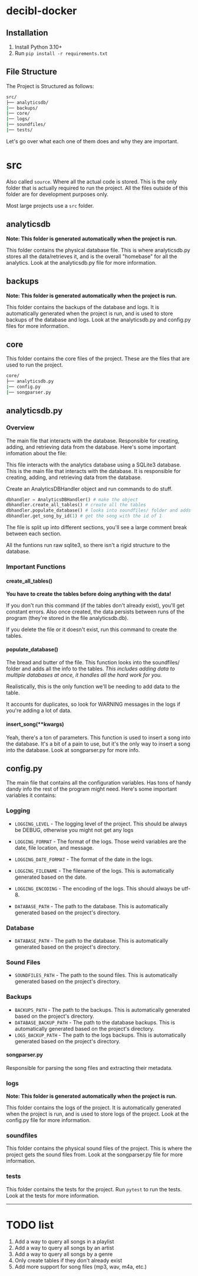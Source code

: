 # decibl-docker

## Installation

1. Install Python 3.10+
2. Run `pip install -r requirements.txt`

## File Structure

The Project is Structured as follows:

<!-- src/ has backups/ analyticsdb/ core/ logs/ soundfiles/ tests/ -->

```bash
src/
├── analyticsdb/
|── backups/
|── core/
|── logs/
|── soundfiles/
|── tests/
```

Let's go over what each one of them does and why they are important.

# src

Also called `source`. Where all the actual code is stored. This is the only folder that is actually required to run the project. All the files outside of this folder are for development purposes only.

Most large projects use a `src` folder.

## analyticsdb

**Note: This folder is generated automatically when the project is run.**

This folder contains the physical database file. This is where analyticsdb.py stores all the data/retrieves it, and is the overall "homebase" for all the analytics. Look at the analyticsdb.py file for more information.

## backups

**Note: This folder is generated automatically when the project is run.**

This folder contains the backups of the database and logs. It is automatically generated when the project is run, and is used to store backups of the database and logs. Look at the analyticsdb.py and config.py files for more information.

## core

This folder contains the core files of the project. These are the files that are used to run the project.

```bash
core/
├── analyticsdb.py
|── config.py
|── songparser.py
```

## analyticsdb.py

### Overview

The main file that interacts with the database. Responsible for creating, adding, and retrieving data from the database. Here's some important infomation about the file:

This file interacts with the analytics database using a SQLite3 database. This is the main file that interacts with the database. It is responsible for creating, adding, and retrieving data from the database.

Create an AnalyticsDBHandler object and run commands to do stuff.

```python
dbhandler = AnalyticsDBHandler() # make the object
dbhandler.create_all_tables() # create all the tables
dbhandler.populate_database() # looks into soundfiles/ folder and adds all the info to the tables
dbhandler.get_song_by_id(1) # get the song with the id of 1
```

The file is split up into different sections, you'll see a large comment break between each section.

All the funtions run raw sqlite3, so there isn't a rigid structure to the database.

### Important Functions

#### create_all_tables()

**You have to create the tables before doing anything with the data!**

If you don't run this command (if the tables don't already exist), you'll get constant errors. Also once created, the data persists between runs of the program (they're stored in the file analyticsdb.db).

If you delete the file or it doesn't exist, run this command to create the tables.

#### populate_database()

The bread and butter of the file. This function looks into the soundfiles/ folder and adds all the info to the tables. _This includes adding data to multiple databases at once, it handles all the hard work for you._

Realistically, this is the only function we'll be needing to add data to the table.

It accounts for duplicates, so look for WARNING messages in the logs if you're adding a lot of data.

#### insert_song(\*\*kwargs)

Yeah, there's a ton of parameters. This function is used to insert a song into the database. It's a bit of a pain to use, but it's the only way to insert a song into the database. Look at songparser.py for more info.

## config.py

The main file that contains all the configuration variables. Has tons of handy dandy info the rest of the program might need. Here's some important variables it contains:

<!-- LOGGING_LEVEL = logging.DEBUG
# For logging format, do datetime + file location then message
LOGGING_FORMAT = "%(asctime)s - %(pathname)s - %(levelname)s - %(message)s"
LOGGING_DATE_FORMAT = "%Y-%m-%d %H:%M:%S"
# make filename based on date
LOGGING_FILENAME = os.path.abspath(os.path.join(os.path.dirname(__file__), "..", "logs", "log_{}.log".format(datetime.datetime.now().strftime("%Y-%m-%d %H-%M-%S"))))
LOGGING_ENCODING = "utf-8"

if not os.path.exists(os.path.dirname(LOGGING_FILENAME)):
    os.makedirs(os.path.dirname(LOGGING_FILENAME))


logging.basicConfig(filename=LOGGING_FILENAME, encoding=LOGGING_ENCODING, level=LOGGING_LEVEL, format=LOGGING_FORMAT, datefmt=LOGGING_DATE_FORMAT)
logging.debug("Making folder for logs")


logging.info("Loading config file")
logger = logging.getLogger("Rotating Time Log")
handler = TimedRotatingFileHandler(LOGGING_FILENAME,
                                    when="h",
                                    interval=1,)
logger.addHandler(handler)

# log a message that the config file has been loaded
logging.info("Loaded config file")

# make logging folder if it doesn't exist

# ---------------------------------------------------------------------------------------------
#                                      Database
# ---------------------------------------------------------------------------------------------

DATABASE_PATH = os.path.abspath(os.path.join(os.path.dirname(__file__), "..", "analyticsdb", "analytics.db"))

# make database folder if it doesn't exist
logging.info("Making folder for database")
if not os.path.exists(os.path.dirname(DATABASE_PATH)):
    os.makedirs(os.path.dirname(DATABASE_PATH))

# ---------------------------------------------------------------------------------------------
#                                      Sound Files
# ---------------------------------------------------------------------------------------------

# make sound folder if it doesn't exist
logging.info("Making folder for sound files")
SOUNDFILES_PATH = os.path.abspath(os.path.join(os.path.dirname(__file__), "..", "soundfiles"))
if not os.path.exists(SOUNDFILES_PATH):
    os.makedirs(SOUNDFILES_PATH)


# ---------------------------------------------------------------------------------------------
#                                      Backups
# ---------------------------------------------------------------------------------------------

BACKUPS_PATH = os.path.abspath(os.path.join(os.path.dirname(__file__), "..", "backups"))
DATABASE_BACKUP_PATH = os.path.abspath(os.path.join(os.path.dirname(__file__), "..", "backups", "database"))
LOGS_BACKUP_PATH = os.path.abspath(os.path.join(os.path.dirname(__file__), "..", "backups", "logs"))
# make backup folder if it doesn't exist
logging.info("Making folder for backups")
if not os.path.exists(BACKUPS_PATH):
    os.makedirs(BACKUPS_PATH)
if not os.path.exists(DATABASE_BACKUP_PATH):
    os.makedirs(DATABASE_BACKUP_PATH)
if not os.path.exists(LOGS_BACKUP_PATH):
    os.makedirs(LOGS_BACKUP_PATH) -->

### Logging

- `LOGGING_LEVEL` - The logging level of the project. This should be always be DEBUG, otherwise you might not get any logs
- `LOGGING_FORMAT` - The format of the logs. Those weird variables are the date, file location, and message.
- `LOGGING_DATE_FORMAT` - The format of the date in the logs.
- `LOGGING_FILENAME` - The filename of the logs. This is automatically generated based on the date.
- `LOGGING_ENCODING` - The encoding of the logs. This should always be utf-8.

- `DATABASE_PATH` - The path to the database. This is automatically generated based on the project's directory.

### Database

- `DATABASE_PATH` - The path to the database. This is automatically generated based on the project's directory.

### Sound Files

- `SOUNDFILES_PATH` - The path to the sound files. This is automatically generated based on the project's directory.

### Backups

- `BACKUPS_PATH` - The path to the backups. This is automatically generated based on the project's directory.
- `DATABASE_BACKUP_PATH` - The path to the database backups. This is automatically generated based on the project's directory.
- `LOGS_BACKUP_PATH` - The path to the logs backups. This is automatically generated based on the project's directory.

#### songparser.py

Responsible for parsing the song files and extracting their metadata.

### logs

**Note: This folder is generated automatically when the project is run.**

This folder contains the logs of the project. It is automatically generated when the project is run, and is used to store logs of the project. Look at the config.py file for more information.

### soundfiles

This folder contains the physical sound files of the project. This is where the project gets the sound files from. Look at the songparser.py file for more information.

### tests

This folder contains the tests for the project. Run `pytest` to run the tests. Look at the tests for more information.

---

# TODO list

1. Add a way to query all songs in a playlist
2. Add a way to query all songs by an artist
3. Add a way to query all songs by a genre
4. Only create tables if they don't already exist
5. Add more support for song files (mp3, wav, m4a, etc.)

